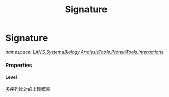 ﻿---
title: Signature
---

# Signature
_namespace: [LANS.SystemsBiology.AnalysisTools.ProteinTools.Interactions](N-LANS.SystemsBiology.AnalysisTools.ProteinTools.Interactions.html)_






### Properties

#### Level
多序列比对的出现概率
